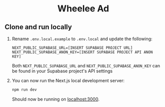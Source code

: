   <h1 align="center">Wheelee Ad</h1>

## Clone and run locally

1. Rename `.env.local.example` to `.env.local` and update the following:

   ```
   NEXT_PUBLIC_SUPABASE_URL=[INSERT SUPABASE PROJECT URL]
   NEXT_PUBLIC_SUPABASE_ANON_KEY=[INSERT SUPABASE PROJECT API ANON KEY]
   ```

   Both `NEXT_PUBLIC_SUPABASE_URL` and `NEXT_PUBLIC_SUPABASE_ANON_KEY` can be found in your Supabase project's API settings

2. You can now run the Next.js local development server:

   ```bash
   npm run dev
   ```

   Should now be running on [localhost:3000](http://localhost:3000/).
